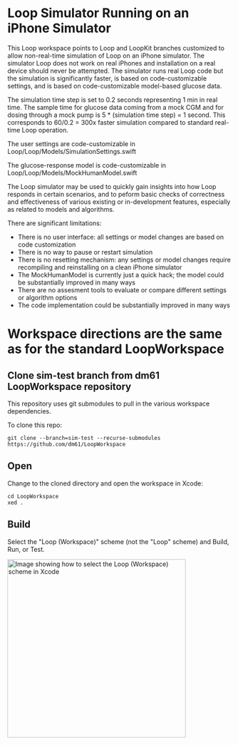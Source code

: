 # Loop Simulator Running on an iPhone Simulator

This Loop workspace points to Loop and LoopKit branches customized to allow non-real-time simulation of Loop on an iPhone simulator. The simulator Loop does not work on real iPhones and installation on a real device should never be attempted. The simulator runs real Loop code but the simulation is significantly faster, is based on code-customizable settings, and is based on code-customizable model-based glucose data.  

The simulation time step is set to 0.2 seconds representing 1 min in real time. The sample time for glucose data coming from a mock CGM and for dosing through a mock pump is 5 * (simulation time step) = 1 second. This corresponds to 60/0.2 = 300x faster simulation compared to standard real-time Loop operation. 

The user settings are code-customizable in Loop/Loop/Models/SimulationSettings.swift

The glucose-response model is code-customizable in Loop/Loop/Models/MockHumanModel.swift

The Loop simulator may be used to quickly gain insights into how Loop responds in certain scenarios, and to peform basic checks of correctness and effectiveness of various existing or in-development features, especially as related to models and algorithms. 

There are significant limitations:   
* There is no user interface: all settings or model changes are based on code customization
* There is no way to pause or restart simulation
* There is no resetting mechanism: any settings or model changes require recompiling and reinstalling on a clean iPhone simulator
* The MockHumanModel is currently just a quick hack; the model could be substantially improved in many ways
* There are no assesment tools to evaluate or compare different settings or algorithm options
* The code implementation could be substantially improved in many ways

# Workspace directions are the same as for the standard LoopWorkspace 

## Clone sim-test branch from dm61 LoopWorkspace repository

This repository uses git submodules to pull in the various workspace dependencies.

To clone this repo:

```
git clone --branch=sim-test --recurse-submodules https://github.com/dm61/LoopWorkspace
```

## Open

Change to the cloned directory and open the workspace in Xcode:

```
cd LoopWorkspace
xed .
```

## Build

Select the "Loop (Workspace)" scheme (not the "Loop" scheme) and Build, Run, or Test.

<a href="/docs/scheme-selection.png"><img src="/docs/scheme-selection.png?raw=true" alt="Image showing how to select the Loop (Workspace) scheme in Xcode" width="400"></a>

